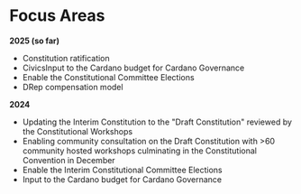 # Focus Areas

**2025 (so far)**

* Constitution ratification
* CivicsInput to the Cardano budget for Cardano Governance
* Enable the Constitutional Committee Elections
* DRep compensation model



**2024**

* Updating the Interim Constitution to the "Draft Constitution" reviewed by the Constitutional Workshops
* Enabling community consultation on the Draft Constitution with >60 community hosted workshops culminating in the Constitutional Convention in December
* Enable the Interim Constitutional Committee Elections
* Input to the Cardano budget for Cardano Governance
